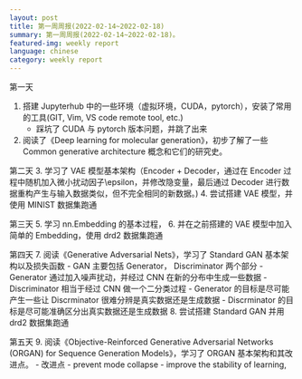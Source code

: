 ```yaml
---
layout: post
title: 第一周周报(2022-02-14~2022-02-18)
summary: 第一周周报(2022-02-14~2022-02-18)。
featured-img: weekly report
language: chinese
category: weekly report
---
```


第一天

1. 搭建 Jupyterhub 中的一些环境（虚拟环境，CUDA，pytorch），安装了常用的工具(GIT, Vim, VS code remote tool, etc.)
   - 踩坑了 CUDA 与 pytorch 版本问题，并跳了出来
2. 阅读了《Deep learning for molecular generation》，初步了解了一些 Common generative architecture 概念和它们的研究史。

第二天 3. 学习了 VAE 模型基本架构（Encoder + Decoder，通过在 Encoder 过程中随机加入微小扰动因子\epsilon，并修改隐变量，最后通过 Decoder 进行数据重构产生与输入数据类似，但不完全相同的新数据。) 4. 尝试搭建 VAE 模型，并使用 MINIST 数据集跑通

第三天 5. 学习 nn.Embedding 的基本过程， 6. 并在之前搭建的 VAE 模型中加入简单的 Embedding，使用 drd2 数据集跑通

第四天 7. 阅读《Generative Adversarial Nets》，学习了 Standard GAN 基本架构以及损失函数 - GAN 主要包括 Generator， Discriminator 两个部分 - Generator 通过加入噪声扰动，并经过 CNN 在新的分布中生成一些数据 - Discriminator 相当于经过 CNN 做一个二分类过程 - Generator 的目标是尽可能产生一些让 Discrminator 很难分辨是真实数据还是生成数据 - Discrminator 的目标是尽可能准确区分出真实数据还是生成数据 8. 尝试搭建 Standard GAN 并用 drd2 数据集跑通

第五天 9. 阅读《Objective-Reinforced Generative Adversarial Networks (ORGAN) for Sequence Generation Models》，学习了 ORGAN 基本架构和其改进点。 - 改进点 - prevent mode collapse - improve the stability of learning,
